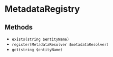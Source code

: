 # MetadataRegistry

## Methods

- `exists(string $entityName)`
- `register(MetadataResolver $metadataResolver)`
- `get(string $entityName)`
